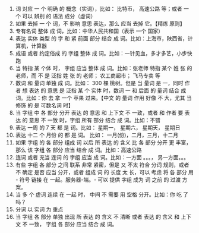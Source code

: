 1. 词 对应 一 个 明确 的 概念（实词），比如： 比特币， 高速公路 等；或者 一 个 可以 辨别 的 语法 成分（虚词）
2. 如果 去掉 一 个 词，不 影响 意思 表达，那么 应当 去掉 它。【精炼 原则】
3. 专有名词 整体 成 词，比如：中华人民共和国（表示 一个 国家）
4. 表达 实体 类型 的 字 和 紧 前面 部分 结合 成 词。比如：上海市，陕西省，计算机，计算器 
5. 成语 或者 约定俗成 的 字组 整体 成 词。比如：一针见血，多才多艺，小步快跑
6. 当 特指 某 个体 时， 字组 应当 整体 成 词。比如：张老师 特指 某个 姓 张 的 老师，而 不 是 泛指 姓 张 的 老师； 农工商超市； 飞马专卖 等
7. 数词 和 量词 单独 成 词。比如： 300 棵 桃树。但是 当 量词 是 一，同时 作者 想 表达 的 意思 是 泛指 某 个 实体 时，数词 一 和 后面 的 量词 结合 成 词。比如：你 去 拿 一个 苹果 过来。【中文 的 量词 作用 好像 不 大，尤其 当 修饰 的 是 可数名词 时】
8. 当 字组 中 各 部分 分开 表达 的 意思 和 上下文 不 一致，或者 和 作者 要 表达 的 意思 不 一致 时，字组 所有 部分 结合 成 词。比如：不错
9. 表达 一周 的 7 天 都 是 词。比如： 星期一， 星期六， 星期天， 星期日
10. 表达 十二 个 月份 的 都 是 词。 比如： 一月(份)，二月，三月，十二月
11. 如果 字组 的 各 部分 组成 词 以后 所 表达 的 含义 比 各 部分 分开 更 丰富，那么 该 字组 各 部分 应当 结合 成 词。比如：高速公路 
12. 连词 或者 充当 连词 的 字组 应当 成 词。比如：一方面 。。。， 另一方面。。。
13. 有些 字组 各 部分 之间 联系 非常 紧密，但是 又 不太 符合 分词 规则，或者 不 确定 是否 应当 分开，或者 组成 词 的 长度 太 长，可以 考虑 将 各 部分 用 - 符号 链接 在 一起。服务器-端。- 可以 提供 字组 成为 词 之前 的 过渡 方案。
14. 当 多 个 虚词 连续 在 一起 时， 中间 不 需要 用 空格 分开。比如：你 吃 了吗？ 
15. 分词 以 实词 为 重点
16. 当 字组 各 部分 单独 出现 所 表达 的 含义 不 清晰 或者 表达 的 含义 和 上下文 不 一致， 字组 各 部分 应当 结合 成 词。
